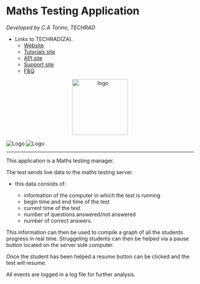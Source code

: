 # Maths Testing Application

*Developed by C.A Torino, TECHRAD*
* Links to TECHRAD(ZA).
    * [Website](https://techrad.co.za)
    * [Tutorials site](https://tutorials.techrad.co.za)
    * [API site](https://tutorials.techrad.co.za/api)
    * [Support site](https://support.techrad.co.za)
    * [F&Q](https://faq.techrad.co.za)

<div align="center">
    <a href="https://logo.net">
        <img
            alt="logo"
            src="https://www.logo.net/images/logos/new-logo.svg"
            width="150">
    </a>
</div>


![Logo](url)
![Logo](img/5.jpg)

---

This application is a Maths testing manager.

The test sends live data to the maths testing server.

* this data consists of:

    * information of the computer in which the test is running
    * begin time and end time of the test
    * current time of the test
    * number of questions answered/not answered
    * number of correct answers.
     
This information can then be used to compile a graph of all the students progress in real time. Struggeling students can then be helped via a pause button located on the server side computer.
      
Once the student has been helped a resume button can be clicked and the test will resume.
       
All events are logged in a log file for further analysis.



